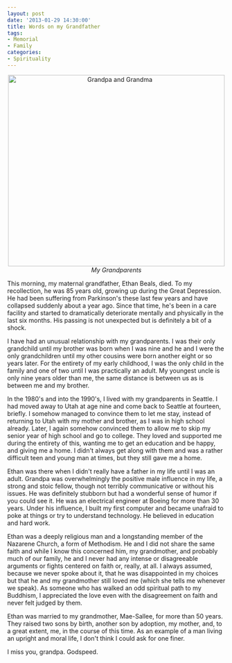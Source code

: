 ```yaml
--- 
layout: post
date: '2013-01-29 14:30:00'
title: Words on my Grandfather
tags: 
- Memorial
- Family
categories:
- Spirituality
---
```


<p style="text-align:center"><a href="http://www.flickr.com/photos/albill/102495536/" title="Grandpa and Grandma"><img src="http://farm1.staticflickr.com/26/102495536_44fef8a771.jpg" width="500" height="441" alt="Grandpa and Grandma"></a><br><em>My Grandparents</em></p>

This morning, my maternal grandfather, Ethan Beals, died. To my recollection, he was 85 years old, growing up during the Great Depression. He had been suffering from Parkinson's these last few years and have collapsed suddenly about a year ago. Since that time, he's been in a care facility and started to dramatically deteriorate mentally and physically in the last six months. His passing is not unexpected but is definitely a bit of a shock.

I have had an unusual relationship with my grandparents. I was their only grandchild until my brother was born when I was nine and he and I were the only grandchildren until my other cousins were born another eight or so years later. For the entirety of my early childhood, I was the only child in the family and one of two until I was practically an adult. My youngest uncle is only nine years older than me, the same distance is between us as is between me and my brother. 

In the 1980's and into the 1990's, I lived with my grandparents in Seattle. I had moved away to Utah at age nine and come back to Seattle at fourteen, briefly. I somehow managed to convince them to let me stay, instead of returning to Utah with my mother and brother, as I was in high school already. Later, I again somehow convinced them to allow me to skip my senior year of high school and go to college. They loved and supported me during the entirety of this, wanting me to get an education and be happy, and giving me a home. I didn't always get along with them and was a rather difficult teen and young man at times, but they still gave me a home.

Ethan was there when I didn't really have a father in my life until I was an adult. Grandpa was overwhelmingly the positive male influence in my life, a strong and stoic fellow, though not terribly communicative or without his issues. He was definitely stubborn but had a wonderful sense of humor if you could see it. He was an electrical engineer at Boeing for more than 30 years. Under his influence, I built my first computer and became unafraid to poke at things or try to understand technology. He believed in education and hard work.

Ethan was a deeply religious man and a longstanding member of the Nazarene Church, a form of Methodism. He and I did not share the same faith and while I know this concerned him, my grandmother, and probably much of our family, he and I never had any intense or disagreeable arguments or fights centered on faith or, really, at all. I always assumed, because we never spoke about it, that he was disappointed in my choices but that he and my grandmother still loved me (which she tells me whenever we speak). As someone who has walked an odd spiritual path to my Buddhism, I appreciated the love even with the disagreement on faith and never felt judged by them.

Ethan was married to my grandmother, Mae-Sallee, for more than 50 years. They raised two sons by birth, another son by adoption, my mother, and, to a great extent, me, in the course of this time. As an example of a man living an upright and moral life, I don't think I could ask for one finer. 

I miss you, grandpa. Godspeed.